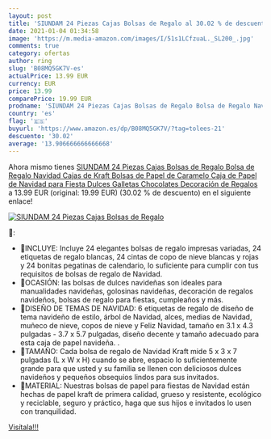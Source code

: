 ```yaml
---
layout: post
title: 'SIUNDAM 24 Piezas Cajas Bolsas de Regalo al 30.02 % de descuento'
date: 2021-01-04 01:34:58
image: 'https://m.media-amazon.com/images/I/51s1LCfzuaL._SL200_.jpg'
comments: true
category: ofertas
author: ring
slug: 'B08MQ5GK7V-es'
actualPrice: 13.99 EUR
currency: EUR
price: 13.99
comparePrice: 19.99 EUR
prodname: 'SIUNDAM 24 Piezas Cajas Bolsas de Regalo Bolsa de Regalo Navidad Cajas de Kraft Bolsas de Papel de Caramelo Caja de Papel de Navidad para Fiesta Dulces Galletas Chocolates Decoración de Regalos'
country: 'es'
flag: '🇪🇸'
buyurl: 'https://www.amazon.es/dp/B08MQ5GK7V/?tag=tolees-21'
descuento: '30.02'
average: '13.906666666666668'
---
```


Ahora mismo tienes [SIUNDAM 24 Piezas Cajas Bolsas de Regalo Bolsa de Regalo Navidad Cajas de Kraft Bolsas de Papel de Caramelo Caja de Papel de Navidad para Fiesta Dulces Galletas Chocolates Decoración de Regalos](https://www.amazon.es/dp/B08MQ5GK7V/?tag=tolees-21) a 13.99 EUR (original: 19.99 EUR) (30.02 %  de descuento) en el siguiente enlace!

[![SIUNDAM 24 Piezas Cajas Bolsas de Regalo](https://m.media-amazon.com/images/I/51s1LCfzuaL._SL200_.jpg)](https://www.amazon.es/dp/B08MQ5GK7V/?tag=tolees-21)

🔎:

- 🎁INCLUYE: Incluye 24 elegantes bolsas de regalo impresas variadas, 24 etiquetas de regalo blancas, 24 cintas de copo de nieve blancas y rojas y 24 bonitas pegatinas de calendario, lo suficiente para cumplir con tus requisitos de bolsas de regalo de Navidad.
- 🎁OCASIÓN: las bolsas de dulces navideñas son ideales para manualidades navideñas, golosinas navideñas, decoración de regalos navideños, bolsas de regalo para fiestas, cumpleaños y más.
- 🎁DISEÑO DE TEMAS DE NAVIDAD: 6 etiquetas de regalo de diseño de tema navideño de estilo, árbol de Navidad, alces, medias de Navidad, muñeco de nieve, copos de nieve y Feliz Navidad, tamaño en 3.1 x 4.3 pulgadas - 3.7 x 5.7 pulgadas, diseño decente y tamaño adecuado para esta caja de papel navideña. .
- 🎁TAMAÑO: Cada bolsa de regalo de Navidad Kraft mide 5 x 3 x 7 pulgadas (L x W x H) cuando se abre, espacio lo suficientemente grande para que usted y su familia se llenen con deliciosos dulces navideños y pequeños obsequios lindos para sus invitados.
- 🎁MATERIAL: Nuestras bolsas de papel para fiestas de Navidad están hechas de papel kraft de primera calidad, grueso y resistente, ecológico y reciclable, seguro y práctico, haga que sus hijos e invitados lo usen con tranquilidad.

[Visítala!!!](https://www.amazon.es/dp/B08MQ5GK7V/?tag=tolees-21)
